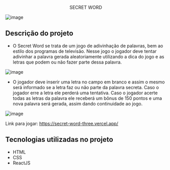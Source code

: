 <p align="center"> SECRET WORD </p>

![image](https://user-images.githubusercontent.com/122060742/230512066-1730d929-1cb3-4d3f-b897-362e1b0cb623.png)

## Descrição do projeto
* O Secret Word se trata de um jogo de adivinhação de palavras, bem ao estilo dos programas de televisão. Nesse jogo o jogador deve tentar adivinhar a palavra gerada aleatoriamente utilizando a dica do jogo e as letras que podem ou não fazer parte dessa palavra. 

![image](https://user-images.githubusercontent.com/122060742/230511990-1b1b6679-4268-4dab-9e2b-dcc3c9f3e0f5.png)

* O jogador deve inserir uma letra no campo em branco e assim o mesmo será informado se a letra faz ou não parte da palavra secreta. Caso o jogador erre a letra ele perderá uma tentativa. Caso o jogador acerte todas as letras da palavra ele receberá um bônus de 150 pontos e uma nova palavra será gerada, assim dando continuidade ao jogo.

![image](https://user-images.githubusercontent.com/122060742/230512029-acbc2f20-e722-4b88-b385-f99ff6e78fd1.png)

Link para jogar: https://secret-word-three.vercel.app/

## Tecnologias utilizadas no projeto
* HTML
* CSS
* ReactJS

